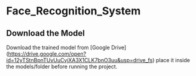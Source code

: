 # Face_Recognition_System
## Download the Model
Download the trained model from [Google Drive]
(https://drive.google.com/open?id=12yTStnBpnTUvUuCvjXA3X1CLK7bnO3uu&usp=drive_fs)
place it inside the models/folder before running the project.
